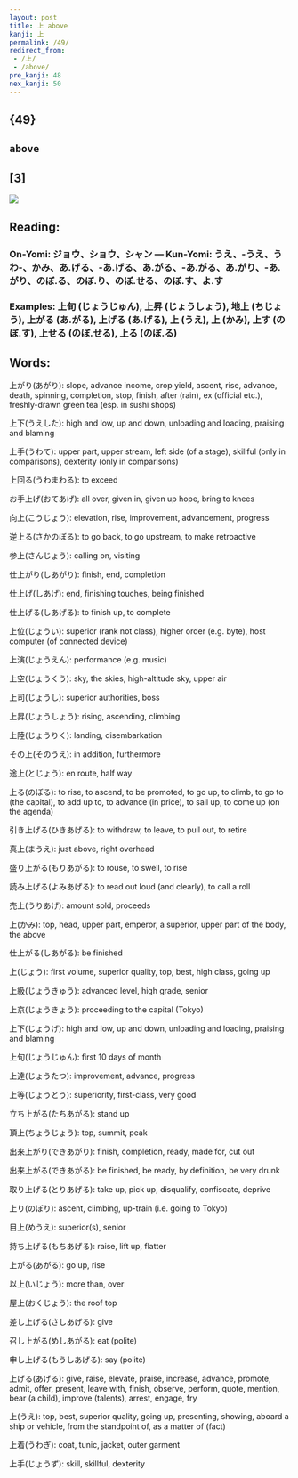 ```yaml
---
layout: post
title: 上 above
kanji: 上
permalink: /49/
redirect_from:
 - /上/
 - /above/
pre_kanji: 48
nex_kanji: 50
---
```


## {49}

## `above`

## [3]

<div class="stroke"><img src="E4B88A.png" /></div>

## Reading:

### On-Yomi: ジョウ、ショウ、シャン &mdash; Kun-Yomi: うえ、-うえ、うわ-、かみ、あ.げる、-あ.げる、あ.がる、-あ.がる、あ.がり、-あ.がり、のぼ.る、のぼ.り、のぼ.せる、のぼ.す、よ.す

### Examples: 上旬 (じょうじゅん), 上昇 (じょうしょう), 地上 (ちじょう), 上がる (あ.がる), 上げる (あ.げる), 上 (うえ), 上 (かみ), 上す (のぼ.す), 上せる (のぼ.せる), 上る (のぼ.る)

## Words:

上がり(あがり): slope, advance income, crop yield, ascent, rise, advance, death, spinning, completion, stop, finish, after (rain), ex (official etc.), freshly-drawn green tea (esp. in sushi shops)

上下(うえした): high and low, up and down, unloading and loading, praising and blaming

上手(うわて): upper part, upper stream, left side (of a stage), skillful (only in comparisons), dexterity (only in comparisons)

上回る(うわまわる): to exceed

お手上げ(おてあげ): all over, given in, given up hope, bring to knees

向上(こうじょう): elevation, rise, improvement, advancement, progress

逆上る(さかのぼる): to go back, to go upstream, to make retroactive

参上(さんじょう): calling on, visiting

仕上がり(しあがり): finish, end, completion

仕上げ(しあげ): end, finishing touches, being finished

仕上げる(しあげる): to finish up, to complete

上位(じょうい): superior (rank not class), higher order (e.g. byte), host computer (of connected device)

上演(じょうえん): performance (e.g. music)

上空(じょうくう): sky, the skies, high-altitude sky, upper air

上司(じょうし): superior authorities, boss

上昇(じょうしょう): rising, ascending, climbing

上陸(じょうりく): landing, disembarkation

その上(そのうえ): in addition, furthermore

途上(とじょう): en route, half way

上る(のぼる): to rise, to ascend, to be promoted, to go up, to climb, to go to (the capital), to add up to, to advance (in price), to sail up, to come up (on the agenda)

引き上げる(ひきあげる): to withdraw, to leave, to pull out, to retire

真上(まうえ): just above, right overhead

盛り上がる(もりあがる): to rouse, to swell, to rise

読み上げる(よみあげる): to read out loud (and clearly), to call a roll

売上(うりあげ): amount sold, proceeds

上(かみ): top, head, upper part, emperor, a superior, upper part of the body, the above

仕上がる(しあがる): be finished

上(じょう): first volume, superior quality, top, best, high class, going up

上級(じょうきゅう): advanced level, high grade, senior

上京(じょうきょう): proceeding to the capital (Tokyo)

上下(じょうげ): high and low, up and down, unloading and loading, praising and blaming

上旬(じょうじゅん): first 10 days of month

上達(じょうたつ): improvement, advance, progress

上等(じょうとう): superiority, first-class, very good

立ち上がる(たちあがる): stand up

頂上(ちょうじょう): top, summit, peak

出来上がり(できあがり): finish, completion, ready, made for, cut out

出来上がる(できあがる): be finished, be ready, by definition, be very drunk

取り上げる(とりあげる): take up, pick up, disqualify, confiscate, deprive

上り(のぼり): ascent, climbing, up-train (i.e. going to Tokyo)

目上(めうえ): superior(s), senior

持ち上げる(もちあげる): raise, lift up, flatter

上がる(あがる): go up, rise

以上(いじょう): more than, over

屋上(おくじょう): the roof top

差し上げる(さしあげる): give

召し上がる(めしあがる): eat (polite)

申し上げる(もうしあげる): say (polite)

上げる(あげる): give, raise, elevate, praise, increase, advance, promote, admit, offer, present, leave with, finish, observe, perform, quote, mention, bear (a child), improve (talents), arrest, engage, fry

上(うえ): top, best, superior quality, going up, presenting, showing, aboard a ship or vehicle, from the standpoint of, as a matter of (fact)

上着(うわぎ): coat, tunic, jacket, outer garment

上手(じょうず): skill, skillful, dexterity
